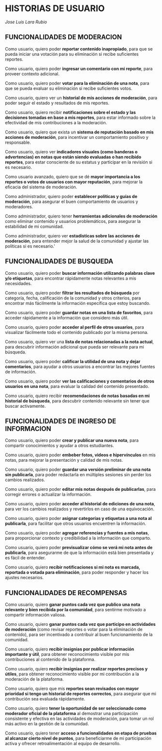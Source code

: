 # HISTORIAS DE USUARIO
*Jose Luis Lara Rubio*

## FUNCIONALIDADES DE MODERACION
Como usuario, quiero poder **reportar contenido inapropiado**, para que se pueda iniciar una votación para su eliminación si recibe suficientes reportes.

Como usuario, quiero poder **ingresar un comentario con mi reporte**, para proveer contexto adicional.

Como usuario, quiero poder **votar para la eliminación de una nota**, para que se pueda evaluar su eliminación si recibe suficientes votos.

Como usuario, quiero ver un **historial de mis acciones de moderación**, para poder seguir el estado y resultados de mis reportes.

Como usuario, quiero recibir **notificaciones sobre el estado y las decisiones tomadas en base a mis reportes**, para estar informado sobre la efectividad de mis contribuciones a la moderación.

Como usuario, quiero que exista un **sistema de reputación basado en mis acciones de moderación**, para incentivar un comportamiento positivo y responsable.

Como usuario, quiero ver **indicadores visuales (como banderas o advertencias) en notas que están siendo evaluadas o han recibido reportes**, para estar consciente de su estatus y participar en la revisión si es necesario.

Como usuario avanzado, quiero que se dé **mayor importancia a los reportes o votos de usuarios con mayor reputación**, para mejorar la eficacia del sistema de moderación.

Como administrador, quiero poder **establecer políticas y guías de moderación**, para asegurar el buen comportamiento de usuarios y moderadores.

Como administrador, quiero tener **herramientas adicionales de moderación** como eliminar contenido y usuarios problemáticos, para asegurar la estabilidad de mi comunidad.

Como administrador, quiero ver **estadísticas sobre las acciones de moderación**, para entender mejor la salud de la comunidad y ajustar las políticas si es necesario.'

## FUNCIONALIDADES DE BUSQUEDA
Como usuario, quiero poder **buscar información utilizando palabras clave y/o etiquetas**, para encontrar rápidamente notas relevantes a mis necesidades.

Como usuario, quiero poder **filtrar los resultados de búsqueda** por categoría, fecha, calificación de la comunidad y otros criterios, para encontrar más fácilmente la información específica que estoy buscando.

Como usuario, quiero poder **guardar notas en una lista de favoritos**, para acceder rápidamente a la información que considero más útil.

Como usuario, quiero poder **acceder al perfil de otros usuarios**, para visualizar fácilmente todo el contenido publicado por la misma persona.

Como usuario, quiero ver una **lista de notas relacionadas a la nota actual**, para descubrir información adicional que pueda ser relevante para mi búsqueda.

Como usuario, quiero poder **calificar la utilidad de una nota y dejar comentarios**, para ayudar a otros usuarios a encontrar las mejores fuentes de información.

Como usuario, quiero poder **ver las calificaciones y comentarios de otros usuarios en una nota**, para evaluar la calidad del contenido presentado.

Como usuario, quiero recibir **recomendaciones de notas basadas en mi historial de búsqueda**, para descubrir contenido relevante sin tener que buscar activamente.

## FUNCIONALIDADES DE INGRESO DE INFORMACION
Como usuario, quiero poder **crear y publicar una nueva nota**, para compartir conocimientos y ayudar a otros estudiantes.

Como usuario, quiero poder **embeber fotos, videos e hipervínculos** en mis notas, para mejorar la presentación y calidad de mis notas.

Como usuario, quiero poder **guardar una versión preliminar de una nota sin publicarla**, para poder redactarla en múltiples sesiones sin perder los cambios realizados.

Como usuario, quiero poder **editar mis notas después de publicarlas**, para corregir errores o actualizar la información.

Como usuario, quiero poder **acceder al historial de ediciones de una nota**, para ver los cambios realizados y revertirlos en caso de una equivocación.

Como usuario, quiero poder **asignar categorías y etiquetas a una nota al publicarla**, para facilitar que otros usuarios encuentren la información.

Como usuario, quiero poder **agregar referencias y fuentes a mis notas**, para proporcionar contexto y credibilidad a la información que comparto.

Como usuario, quiero poder **previsualizar cómo se verá mi nota antes de publicarla**, para asegurarme de que la información está bien presentada y es fácil de entender.

Como usuario, quiero **recibir notificaciones si mi nota es marcada, reportada o votada para eliminación**, para poder responder y hacer los ajustes necesarios.

## FUNCIONALIDADES DE RECOMPENSAS
Como usuario, quiero **ganar puntos cada vez que publico una nota relevante y bien recibida por la comunidad**, para sentirme motivado a compartir información valiosa.

Como usuario, quiero **ganar puntos cada vez que participo en actividades de moderación** (como revisar reportes o votar para la eliminación de contenido), para ser incentivado a contribuir al buen funcionamiento de la comunidad.

Como usuario, quiero **recibir insignias por publicar información importante y útil**, para obtener reconocimiento visible por mis contribuciones al contenido de la plataforma.

Como usuario, quiero **recibir insignias por realizar reportes precisos y útiles**, para obtener reconocimiento visible por mi contribución a la moderación de la plataforma.

Como usuario, quiero que mis **reportes sean revisados con mayor prioridad si tengo un historial de reportes correctos**, para asegurar que mi contribución sea evaluada rápidamente.

Como usuario, quiero **tener la oportunidad de ser seleccionado como moderador oficial de la plataforma** al demostrar una participación consistente y efectiva en las actividades de moderación, para tomar un rol más activo en la gestión de la comunidad.

Como usuario, quiero tener **acceso a funcionalidades en etapa de pruebas al alcanzar cierto nivel de puntos**, para beneficiarme de mi participación activa y ofrecer retroalimentación al equipo de desarrollo.